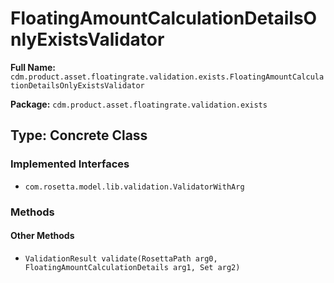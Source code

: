 # FloatingAmountCalculationDetailsOnlyExistsValidator

**Full Name:** `cdm.product.asset.floatingrate.validation.exists.FloatingAmountCalculationDetailsOnlyExistsValidator`

**Package:** `cdm.product.asset.floatingrate.validation.exists`

## Type: Concrete Class

### Implemented Interfaces

- `com.rosetta.model.lib.validation.ValidatorWithArg`

### Methods

#### Other Methods

- `ValidationResult validate(RosettaPath arg0, FloatingAmountCalculationDetails arg1, Set arg2)`

